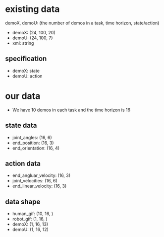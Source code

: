 # existing data

demoX, demoU: (the number of demos in a task, time horizon, state/action)

- demoX: (24, 100, 20)
- demoU: (24, 100, 7)
- xml: string

## specification

- demoX: state
- demoU: action


# our data

- We have 10 demos in each task and the time horizon is 16

## state data
- joint_angles: (16, 6)
- end_position: (16, 3)
- end_orientation: (16, 4)

## action data
- end_angluar_velocity: (16, 3)
- joint_velocities: (16, 6)
- end_linear_velocity: (16, 3)

## data shape

- human_gif: (10, 16, )
- robot_gif: (1, 16, )
- demoX: (1, 16, 13)
- demoU: (1, 16, 12)
